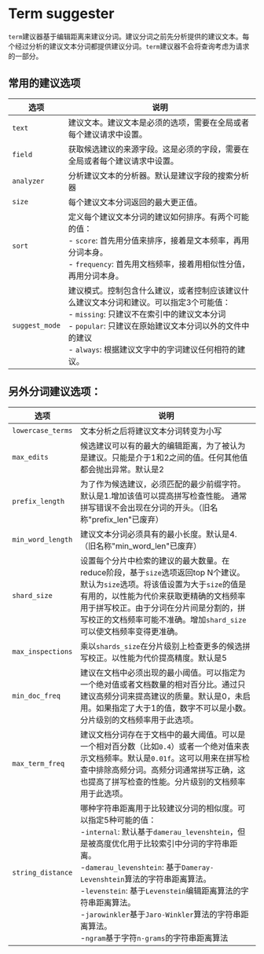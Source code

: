 # Term suggester

`term`建议器基于编辑距离来建议分词。建议分词之前先分析提供的建议文本。每个经过分析的建议文本分词都提供建议分词。`term`建议器不会将查询考虑为请求的一部分。

## 常用的建议选项

|选项|说明|
|---|----|
|`text`|建议文本。建议文本是必须的选项，需要在全局或者每个建议请求中设置。|
|`field`|获取候选建议的来源字段。这是必须的字段，需要在全局或者每个建议请求中设置。|
|`analyzer`|分析建议文本的分析器。默认是建议字段的搜索分析器|
|`size`|每个建议文本分词返回的最大更正值。|
|`sort`|定义每个建议文本分词的建议如何排序。有两个可能的值：<br> - `score`: 首先用分值来排序，接着是文本频率，再用分词本身。<br> - `frequency`: 首先用文档频率，接着用相似性分值，再用分词本身。|
|`suggest_mode`|建议模式。控制包含什么建议，或者控制应该建议什么建议文本分词和建议。可以指定3个可能值：<br> - `missing`: 只建议不在索引中的建议文本分词<br> - `popular`: 只建议在原始建议文本分词以外的文件中的建议<br> - `always`: 根据建议文字中的字词建议任何相符的建议。|

## 另外分词建议选项：

|选项|说明|
|---|---|
|`lowercase_terms`|文本分析之后将建议文本分词转变为小写|
|`max_edits`|候选建议可以有的最大的编辑距离，为了被认为是建议。只能是介于1和2之间的值。任何其他值都会抛出异常。默认是2|
|`prefix_length`|为了作为候选建议，必须匹配的最少前缀字符。默认是1.增加该值可以提高拼写检查性能。 通常拼写错误不会出现在分词的开头。（旧名称"prefix_len"已废弃）|
|`min_word_length`|建议文本分词必须具有的最小长度。默认是4.（旧名称"min_word_len"已废弃）|
|`shard_size`|设置每个分片中检索的建议的最大数量。在reduce阶段，基于`size`选项返回top N个建议。默认为`size`选项。将该值设置为大于`size`的值是有用的，以性能为代价来获取更精确的文档频率用于拼写校正。由于分词在分片间是分割的，拼写校正的文档频率可能不准确。增加`shard_size`可以使文档频率变得更准确。|
|`max_inspections`|乘以`shards_size`在分片级别上检查更多的候选拼写校正。以性能为代价提高精度。默认是5|
|`min_doc_freq`|建议在文档中必须出现的最小阈值。可以指定为一个绝对值或者文档数量的相对百分比。通过只建议高频分词来提高建议的质量。默认是0，未启用。如果指定了大于1的值，数字不可以是小数。分片级别的文档频率用于此选项。|
|`max_term_freq`|建议文档分词存在于文档中的最大阈值。可以是一个相对百分数（比如`0.4`）或者一个绝对值来表示文档频率。默认是`0.01f`。这可以用来在拼写检查中排除高频分词。高频分词通常拼写正确，这也提高了拼写检查的性能。分片级别的文档频率用于此选项。|
|`string_distance`|哪种字符串距离用于比较建议分词的相似度。可以指定5种可能的值：<br>-`internal`: 默认基于`damerau_levenshtein`，但是被高度优化用于比较索引中分词的字符串距离。<br>-`damerau_levenshtein`: 基于`Dameray-Levenshtein`算法的字符串距离算法。<br>-`levenstein`: 基于`Levenstein`编辑距离算法的字符串距离算法。<br>-`jarowinkler`基于`Jaro-Winkler`算法的字符串距离算法。<br>-`ngram`基于字符`n-grams`的字符串距离算法|
























